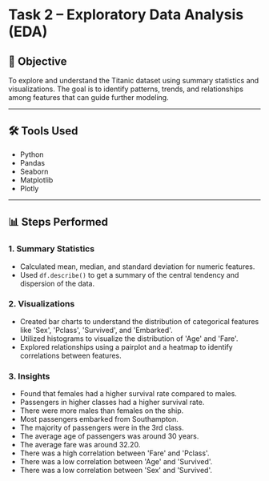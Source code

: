 # Task 2 – Exploratory Data Analysis (EDA)

## 📌 Objective
To explore and understand the Titanic dataset using summary statistics and visualizations. The goal is to identify patterns, trends, and relationships among features that can guide further modeling.

---

## 🛠 Tools Used
- Python
- Pandas
- Seaborn
- Matplotlib
- Plotly

---

## 📊 Steps Performed

### 1. Summary Statistics
- Calculated mean, median, and standard deviation for numeric features.
- Used `df.describe()` to get a summary of the central tendency and dispersion of the data.

### 2. Visualizations
- Created bar charts to understand the distribution of categorical features like 'Sex', 'Pclass', 'Survived', and 'Embarked'.
- Utilized histograms to visualize the distribution of 'Age' and 'Fare'.
- Explored relationships using a pairplot and a heatmap to identify correlations between features.

### 3. Insights
- Found that females had a higher survival rate compared to males.
- Passengers in higher classes had a higher survival rate.
- There were more males than females on the ship.
- Most passengers embarked from Southampton.
- The majority of passengers were in the 3rd class.
- The average age of passengers was around 30 years.
- The average fare was around 32.20.
- There was a high correlation between 'Fare' and 'Pclass'.
- There was a low correlation between 'Age' and 'Survived'.
- There was a low correlation between 'Sex' and 'Survived'.


